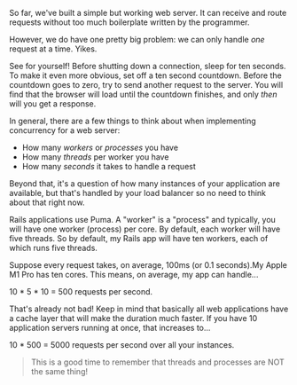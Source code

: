 So far, we've built a simple but working web server. It can receive and route requests without too much boilerplate written by the programmer.

However, we do have one pretty big problem: we can only handle _one_ request at a time. Yikes.

See for yourself! Before shutting down a connection, sleep for ten seconds. To make it even more obvious, set off a ten second countdown. Before the countdown goes to zero, try to send another request to the server. You will find that the browser will load until the countdown finishes, and only _then_ will you get a response.

In general, there are a few things to think about when implementing concurrency for a web server:

* How many _workers_ or _processes_ you have
* How many _threads_ per worker you have
* How many _seconds_ it takes to handle a request

Beyond that, it's a question of how many instances of your application are available, but that's handled by your load balancer so no need to think about that right now.

Rails applications use Puma. A "worker" is a "process" and typically, you will have one worker (process) per core. By default, each worker will have five threads. So by default, my Rails app will have ten workers, each of which runs five threads.

Suppose every request takes, on average, 100ms (or 0.1 seconds).My Apple M1 Pro has ten cores. This means, on average, my app can handle...

10 * 5 * 10 = 500 requests per second.

That's already not bad! Keep in mind that basically all web applications have a cache layer that will make the duration much faster. If you have 10 application servers running at once, that increases to...

10 * 500 = 5000 requests per second over all your instances.

> This is a good time to remember that threads and processes are NOT the same thing!
> 